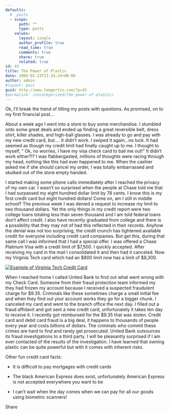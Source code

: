 ```yaml
---
defaults:
  # _posts
  - scope:
      path: ""
      type: posts
    values:
      layout: single
      author_profile: true
      read_time: true
      comments: true
      share: true
      related: true
id: 43
title: The Power of Plastic
date: 2008-02-23T21:24:24+00:00
author: admin
#layout: post
guid: http://www.tomgertin.com/?p=43
#permalink: /uncategorized/the-power-of-plastic/
---
```

Ok, I&#8217;ll break the trend of titling my posts with questions. As promised, on to my first financial post&#8230;

About a week ago I went into a store to buy some merchandise. I stumbled onto some great deals and ended up finding a great reversible belt, dress shirt, killer shades, and high-ball glasses. I was already to go and pay with my new credit card, but…. It didn’t work. I swiped it again…no luck. It had seemed as though my credit limit had finally caught up to me. I thought to myself, “ Ok, no worries, I have my visa check card to bail me out!” It didn’t work either?!? I was flabbergasted, millions of thoughts were racing through my head, nothing like this had ever happened to me. When the cashier asked me if she should cancel my order, I was totally embarrassed and skulked out of the store empty handed.

I started making some phone calls immediately after I reached the privacy of my own car. I wasn’t so surprised when the people at Chase told me that I had surpassed my eight hundred dollar limit by 78 cents. I know this is my first credit card but eight hundred dollars! Come on, am I still in middle school? The previous week I was denied a request to increase my limit to two thousand dollars. Yet the only things in my credit report were two college loans totaling less than seven thousand and I am told federal loans don’t affect credit. I also have recently graduated from college and there is a possibility that they may not of had this reflected in their records. Anyhow the denial was not too surprising, the credit crunch has tightened available credit for everyone including credit card companies. But get this, during that same call I was informed that I had a special offer. I was offered a Chase Platinum Visa with a credit limit of $7,500. I quickly accepted. After receiving my card in the mail I consolidated it and then had it canceled. Now my Virginia Tech card which had an $800 limit now has a limit of $8,300.

<a href="http://www.tomgertin.com/?attachment_id=44" target="_blank" rel="attachment wp-att-44" title="Example of Virginia Tech Credit Card"><img src="http://www.tomgertin.com/blog/wp-content/uploads/2008/02/vt_visa.png" alt="Example of Virginia Tech Credit Card" /></a>

When I reached home I called United Bank to find out what went wrong with my Check Card. Someone from their fraud protection team informed my they had frozen my account because I received a suspected fraudulent charge for $9.35. Criminals like these sometimes charge a small initial fee and when they find out your account works they go for a bigger chunk. I canceled my card and went to the branch office the next day. I filled out a fraud affidavit and got sent a new credit card, unfortunately it takes ten day to receive it. I recently got reimbursed for the $9.35 that was stolen. Credit card and debit card fraud is a big deal, it happens to thousands of people every year and costs billions of dollars. The criminals who commit these crimes are hard to find and rarely get prosecuted. United Bank outsources its fraud investigations to a third party. I will be pleasantly surprised if I am ever contacted of the results of the investigation. I have learned that owning plastic can be quite powerful but with it comes with inherent risks.

Other fun credit card facts:

- It is difficult to pay mortgages with credit cards

- The black American Express does exist, unfortunately American Express is not accepted everywhere you want to be

- I can’t wait when the day comes when we can pay for all our goods using biometric scanners!

<div class="addtoany_share_save_container addtoany_content_bottom">
  <div class="a2a_kit a2a_kit_size_32 addtoany_list a2a_target" id="wpa2a_12">
    <a class="a2a_dd addtoany_share_save" href="https://www.addtoany.com/share_save"><img src="http://www.tomgertin.com/blog/wp-content/plugins/add-to-any/share_save_171_16.png" width="171" height="16" alt="Share" /></a>
  </div>
</div>